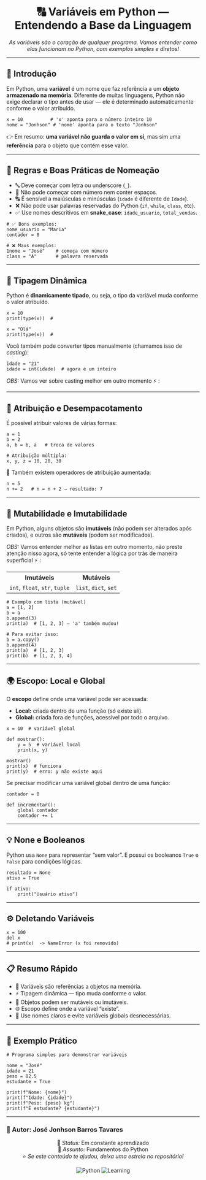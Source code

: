 <h1 align="center">🔠 Variáveis em Python — Entendendo a Base da Linguagem</h1>

<p align="center">
  <em>As variáveis são o coração de qualquer programa. Vamos entender como elas funcionam no Python, com exemplos simples e diretos!</em>
</p>

<hr>

<h2>👋 Introdução</h2>

<p>
Em Python, uma <strong>variável</strong> é um nome que faz referência a um <strong>objeto armazenado na memória</strong>.  
Diferente de muitas linguagens, Python não exige declarar o tipo antes de usar — ele é determinado automaticamente conforme o valor atribuído.
</p>

<pre><code class="language-python">x = 10          # 'x' aponta para o número inteiro 10
nome = "Jonhson" # 'nome' aponta para o texto "Jonhson"
</code></pre>

<p>
👉 Em resumo: <strong>uma variável não guarda o valor em si</strong>, mas sim uma <strong>referência</strong> para o objeto que contém esse valor.
</p>

<hr>

<h2>📘 Regras e Boas Práticas de Nomeação</h2>

<ul>
  <li>🔤 Deve começar com letra ou underscore (<code>_</code>).</li>
  <li>🚫 Não pode começar com número nem conter espaços.</li>
  <li>🔠 É sensível a maiúsculas e minúsculas (<code>idade</code> é diferente de <code>Idade</code>).</li>
  <li>❌ Não pode usar palavras reservadas do Python (<code>if</code>, <code>while</code>, <code>class</code>, etc).</li>
  <li>✅ Use nomes descritivos em <strong>snake_case</strong>: <code>idade_usuario</code>, <code>total_vendas</code>.</li>
</ul>

<pre><code class="language-python"># ✅ Bons exemplos:
nome_usuario = "Maria"
contador = 0

# ❌ Maus exemplos:
1nome = "José"    # começa com número
class = "A"       # palavra reservada
</code></pre>

<hr>

<h2>🧩 Tipagem Dinâmica</h2>

<p>
Python é <strong>dinamicamente tipado</strong>, ou seja, o tipo da variável muda conforme o valor atribuído.
</p>

<pre><code class="language-python">x = 10
print(type(x))  # <class 'int'>

x = "Olá"
print(type(x))  # <class 'str'>
</code></pre>

<p>
Você também pode converter tipos manualmente (chamamos isso de <em>casting</em>):
</p>


<pre><code class="language-python">idade = "21"
idade = int(idade)  # agora é um inteiro
</code></pre>

<p>
<em>OBS:</em> Vamos ver sobre casting melhor em outro momento ⚡ :
</p>

<hr>

<h2>🧠 Atribuição e Desempacotamento</h2>

<p>
É possível atribuir valores de várias formas:
</p>

<pre><code class="language-python">a = 1
b = 2
a, b = b, a   # troca de valores

# Atribuição múltipla:
x, y, z = 10, 20, 30
</code></pre>

<p>
🔁 Também existem operadores de atribuição aumentada:
</p>

<pre><code class="language-python">n = 5
n += 2   # n = n + 2 → resultado: 7
</code></pre>

<hr>

<h2>🔄 Mutabilidade e Imutabilidade</h2>

<p>
Em Python, alguns objetos são <strong>imutáveis</strong> (não podem ser alterados após criados), e outros são <strong>mutáveis</strong> (podem ser modificados).
</p>

<p>
<em>OBS:</em> Vamos entender melhor as listas em outro momento, não preste atenção nisso agora, só tente entender a lógica por trás de maneira superficial ⚡ :
</p>

<table align="center">
<tr><th>Imutáveis</th><th>Mutáveis</th></tr>
<tr><td><code>int</code>, <code>float</code>, <code>str</code>, <code>tuple</code></td><td><code>list</code>, <code>dict</code>, <code>set</code></td></tr>
</table>

<pre><code class="language-python"># Exemplo com lista (mutável)
a = [1, 2]
b = a
b.append(3)
print(a)  # [1, 2, 3] — 'a' também mudou!

# Para evitar isso:
b = a.copy()
b.append(4)
print(a)  # [1, 2, 3]
print(b)  # [1, 2, 3, 4]
</code></pre>

<hr>

<h2>🌍 Escopo: Local e Global</h2>

<p>
O <strong>escopo</strong> define onde uma variável pode ser acessada:
</p>

<ul>
  <li><strong>Local:</strong> criada dentro de uma função (só existe ali).</li>
  <li><strong>Global:</strong> criada fora de funções, acessível por todo o arquivo.</li>
</ul>

<pre><code class="language-python">x = 10  # variável global

def mostrar():
    y = 5  # variável local
    print(x, y)

mostrar()
print(x)  # funciona
print(y)  # erro: y não existe aqui
</code></pre>

<p>
Se precisar modificar uma variável global dentro de uma função:
</p>

<pre><code class="language-python">contador = 0

def incrementar():
    global contador
    contador += 1
</code></pre>

<hr>

<h2>💡 None e Booleanos</h2>

<p>
Python usa <code>None</code> para representar “sem valor”.  
E possui os booleanos <code>True</code> e <code>False</code> para condições lógicas.
</p>

<pre><code class="language-python">resultado = None
ativo = True

if ativo:
    print("Usuário ativo")
</code></pre>

<hr>

<h2>⚙️ Deletando Variáveis</h2>

<pre><code class="language-python">x = 100
del x
# print(x)  -> NameError (x foi removido)
</code></pre>

<hr>

<h2>📋 Resumo Rápido</h2>

<ul>
  <li>🐍 Variáveis são referências a objetos na memória.</li>
  <li>⚡ Tipagem dinâmica — tipo muda conforme o valor.</li>
  <li>🧱 Objetos podem ser mutáveis ou imutáveis.</li>
  <li>🌐 Escopo define onde a variável “existe”.</li>
  <li>🧩 Use nomes claros e evite variáveis globais desnecessárias.</li>
</ul>

<hr>

<h2>🚀 Exemplo Prático</h2>

<pre><code class="language-python"># Programa simples para demonstrar variáveis

nome = "José"
idade = 21
peso = 82.5
estudante = True

print(f"Nome: {nome}")
print(f"Idade: {idade}")
print(f"Peso: {peso} kg")
print(f"É estudante? {estudante}")
</code></pre>

<hr>

<h3>📌 Autor: <strong>José Jonhson Barros Tavares</strong></h3>

<p align="center">
📅 <em>Status:</em> Em constante aprendizado <br>
🧭 <em>Assunto:</em> Fundamentos do Python <br>
⭐ <em>Se este conteúdo te ajudou, deixa uma estrela no repositório!</em>
</p>

<div align="center">
  <img src="https://img.shields.io/badge/Made%20with-Python-blue?style=for-the-badge&logo=python" alt="Python">
  <img src="https://img.shields.io/badge/Aprendizado-Contínuo-brightgreen?style=for-the-badge" alt="Learning">
</div>
